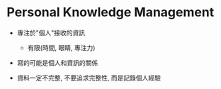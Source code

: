 # Personal Knowledge Management #
* 專注於"個人"接收的資訊
  * 有限(時間, 眼睛, 專注力)
* 寫的可能是個人和資訊的關係

* 資料一定不完整, 不要追求完整性, 而是記錄個人經驗
